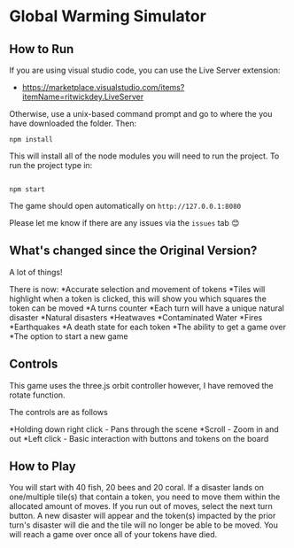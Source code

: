 # Global Warming Simulator

## How to Run

If you are using visual studio code, you can use the Live Server extension:
* https://marketplace.visualstudio.com/items?itemName=ritwickdey.LiveServer

Otherwise, use a unix-based command prompt and go to where the you have downloaded the folder. Then:

```
npm install

```

This will install all of the node modules you will need to run the project. To run the project type in:

```

npm start 

```

The game should open automatically on  `http://127.0.0.1:8080`


Please let me know if there are any issues via the `issues` tab :blush:

## What's changed since the Original Version?

A lot of things! 

There is now: 
*Accurate selection and movement of tokens
*Tiles will highlight when a token is clicked, this will show you which squares the token can be moved
*A turns counter
*Each turn will have a unique natural disaster
*Natural disasters
    *Heatwaves
    *Contaminated Water
    *Fires
    *Earthquakes
*A death state for each token
*The ability to get a game over
*The option to start a new game

## Controls
This game uses the three.js orbit controller however, I have removed the rotate function.

The controls are as follows

*Holding down right click - Pans through the scene 
*Scroll - Zoom in and out 
*Left click - Basic interaction with buttons and tokens on the board

## How to Play

You will start with 40 fish, 20 bees and 20 coral. If a disaster lands on one/multiple tile(s) that contain a token, you need to move them within the allocated amount of moves. If you run out of moves, select the next turn button. A new disaster will appear and the token(s) impacted by the prior turn's disaster will die and the tile will no longer be able to be moved. You will reach a game over once all of your tokens have died. 